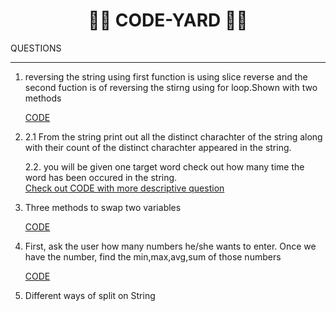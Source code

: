 <h1 align="center">👩‍💻 CODE-YARD 👩‍💻 </h1>

QUESTIONS

___
1. reversing the string using first function is using slice reverse and the second fuction is of reversing the stirng using for loop.Shown with two methods

    [CODE](https://github.com/balirampansare/Code-Yard/blob/main/Codes/1%20string%20reverse.py)

2.
    2.1 From the string print out all the distinct charachter of the string along with their count of the distinct charachter appeared in the string.

    2.2. you will be given one target word check out how many time the word has been occured in the string.      
    [Check out CODE with more descriptive question](https://github.com/balirampansare/Code-Yard/blob/main/Codes/2%20unique%20char%20count.py)

3. Three methods to swap two variables

    [CODE](https://github.com/balirampansare/Code-Yard/blob/main/Codes/3%20swap2variables.py)

4. First, ask the user how many numbers he/she wants to enter. Once we have the number, find the min,max,avg,sum of those numbers

    [CODE](https://github.com/balirampansare/Code-Yard/blob/main/Codes/4%20min%2Cmax%2Cavg%2Csum.py)

5. Different ways of split on String
